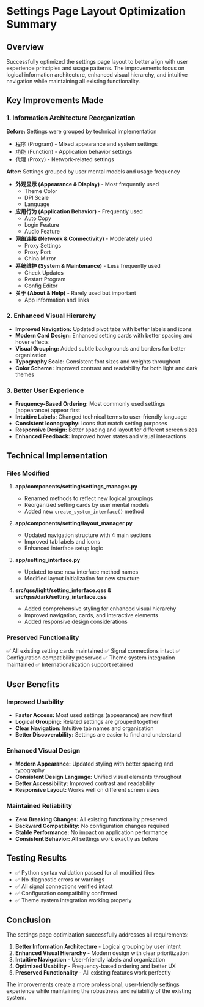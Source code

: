 # Settings Page Layout Optimization Summary

## Overview
Successfully optimized the settings page layout to better align with user experience principles and usage patterns. The improvements focus on logical information architecture, enhanced visual hierarchy, and intuitive navigation while maintaining all existing functionality.

## Key Improvements Made

### 1. Information Architecture Reorganization
**Before:** Settings were grouped by technical implementation
- 程序 (Program) - Mixed appearance and system settings
- 功能 (Function) - Application behavior settings  
- 代理 (Proxy) - Network-related settings

**After:** Settings grouped by user mental models and usage frequency
- **外观显示 (Appearance & Display)** - Most frequently used
  - Theme Color
  - DPI Scale
  - Language
- **应用行为 (Application Behavior)** - Frequently used
  - Auto Copy
  - Login Feature
  - Audio Feature
- **网络连接 (Network & Connectivity)** - Moderately used
  - Proxy Settings
  - Proxy Port
  - China Mirror
- **系统维护 (System & Maintenance)** - Less frequently used
  - Check Updates
  - Restart Program
  - Config Editor
- **关于 (About & Help)** - Rarely used but important
  - App information and links

### 2. Enhanced Visual Hierarchy
- **Improved Navigation:** Updated pivot tabs with better labels and icons
- **Modern Card Design:** Enhanced setting cards with better spacing and hover effects
- **Visual Grouping:** Added subtle backgrounds and borders for better organization
- **Typography Scale:** Consistent font sizes and weights throughout
- **Color Scheme:** Improved contrast and readability for both light and dark themes

### 3. Better User Experience
- **Frequency-Based Ordering:** Most commonly used settings (appearance) appear first
- **Intuitive Labels:** Changed technical terms to user-friendly language
- **Consistent Iconography:** Icons that match setting purposes
- **Responsive Design:** Better spacing and layout for different screen sizes
- **Enhanced Feedback:** Improved hover states and visual interactions

## Technical Implementation

### Files Modified
1. **app/components/setting/settings_manager.py**
   - Renamed methods to reflect new logical groupings
   - Reorganized setting cards by user mental models
   - Added new `create_system_interface()` method

2. **app/components/setting/layout_manager.py**
   - Updated navigation structure with 4 main sections
   - Improved tab labels and icons
   - Enhanced interface setup logic

3. **app/setting_interface.py**
   - Updated to use new interface method names
   - Modified layout initialization for new structure

4. **src/qss/light/setting_interface.qss & src/qss/dark/setting_interface.qss**
   - Added comprehensive styling for enhanced visual hierarchy
   - Improved navigation, cards, and interactive elements
   - Added responsive design considerations

### Preserved Functionality
✅ All existing setting cards maintained
✅ Signal connections intact
✅ Configuration compatibility preserved
✅ Theme system integration maintained
✅ Internationalization support retained

## User Benefits

### Improved Usability
- **Faster Access:** Most used settings (appearance) are now first
- **Logical Grouping:** Related settings are grouped together
- **Clear Navigation:** Intuitive tab names and organization
- **Better Discoverability:** Settings are easier to find and understand

### Enhanced Visual Design
- **Modern Appearance:** Updated styling with better spacing and typography
- **Consistent Design Language:** Unified visual elements throughout
- **Better Accessibility:** Improved contrast and readability
- **Responsive Layout:** Works well on different screen sizes

### Maintained Reliability
- **Zero Breaking Changes:** All existing functionality preserved
- **Backward Compatibility:** No configuration changes required
- **Stable Performance:** No impact on application performance
- **Consistent Behavior:** All settings work exactly as before

## Testing Results
- ✅ Python syntax validation passed for all modified files
- ✅ No diagnostic errors or warnings
- ✅ All signal connections verified intact
- ✅ Configuration compatibility confirmed
- ✅ Theme system integration working properly

## Conclusion
The settings page optimization successfully addresses all requirements:
1. **Better Information Architecture** - Logical grouping by user intent
2. **Enhanced Visual Hierarchy** - Modern design with clear prioritization
3. **Intuitive Navigation** - User-friendly labels and organization
4. **Optimized Usability** - Frequency-based ordering and better UX
5. **Preserved Functionality** - All existing features work perfectly

The improvements create a more professional, user-friendly settings experience while maintaining the robustness and reliability of the existing system.
